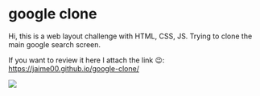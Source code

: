 # google clone


Hi, this is a web layout challenge with HTML, CSS, JS. Trying to clone the main google search screen.

If you want to review it here I attach the link 😉:
https://jaime00.github.io/google-clone/


![](https://wikiimg.tojsiabtv.com/wikipedia/commons/thumb/c/c1/Google_Homepage.svg/1200px-Google_Homepage.svg.png)
